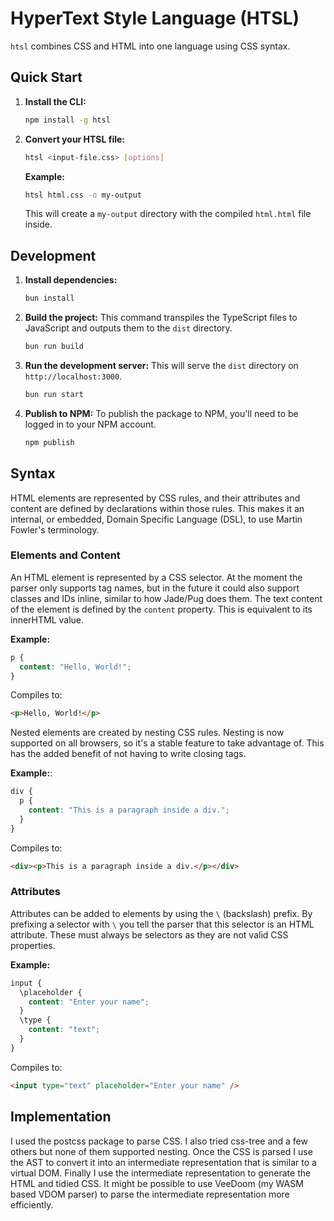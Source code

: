 # HyperText Style Language (HTSL)

`htsl` combines CSS and HTML into one language using CSS syntax.

## Quick Start

1.  **Install the CLI:**
    ```bash
    npm install -g htsl
    ```

2.  **Convert your HTSL file:**
    ```bash
    htsl <input-file.css> [options]
    ```

    **Example:**
    ```bash
    htsl html.css -o my-output
    ```
    This will create a `my-output` directory with the compiled `html.html` file inside.

## Development

1.  **Install dependencies:**
    ```bash
    bun install
    ```

2.  **Build the project:**
    This command transpiles the TypeScript files to JavaScript and outputs them to the `dist` directory.
    ```bash
    bun run build
    ```

3.  **Run the development server:**
    This will serve the `dist` directory on `http://localhost:3000`.
    ```bash
    bun run start
    ```

4.  **Publish to NPM:**
    To publish the package to NPM, you'll need to be logged in to your NPM account.

    ```bash
    npm publish
    ```

## Syntax

HTML elements are represented by CSS rules, and their attributes
and content are defined by declarations within those rules. This makes it an
internal, or embedded, Domain Specific Language (DSL), to use Martin Fowler's
terminology.

### Elements and Content

An HTML element is represented by a CSS selector. At the moment the parser only
supports tag names, but in the future it could also support classes and IDs
inline, similar to how Jade/Pug does them. The text content of the element is
defined by the `content` property. This is equivalent to its innerHTML value.

**Example:**

```css
p {
  content: "Hello, World!";
}
```

Compiles to:

```html
<p>Hello, World!</p>
```

Nested elements are created by nesting CSS rules. Nesting is now supported on
all browsers, so it's a stable feature to take advantage of. This has the added
benefit of not having to write closing tags.

**Example:**:

```css
div {
  p {
    content: "This is a paragraph inside a div.";
  }
}
```

Compiles to:

```html
<div><p>This is a paragraph inside a div.</p></div>
```

### Attributes

Attributes can be added to elements by using the `\` (backslash) prefix. By
prefixing a selector with `\` you tell the parser that this selector is an HTML
attribute. These must always be selectors as they are not valid CSS properties.

**Example:**

```css
input {
  \placeholder {
    content: "Enter your name";
  }
  \type {
    content: "text";
  }
}
```

Compiles to:

```html
<input type="text" placeholder="Enter your name" />
```

## Implementation

I used the postcss package to parse CSS. I also tried css-tree and a few others
but none of them supported nesting. Once the CSS is parsed I use the AST to
convert it into an intermediate representation that is similar to a virtual DOM.
Finally I use the intermediate representation to generate the HTML and tidied
CSS. It might be possible to use VeeDoom (my WASM based VDOM parser) to parse
the intermediate representation more efficiently.
